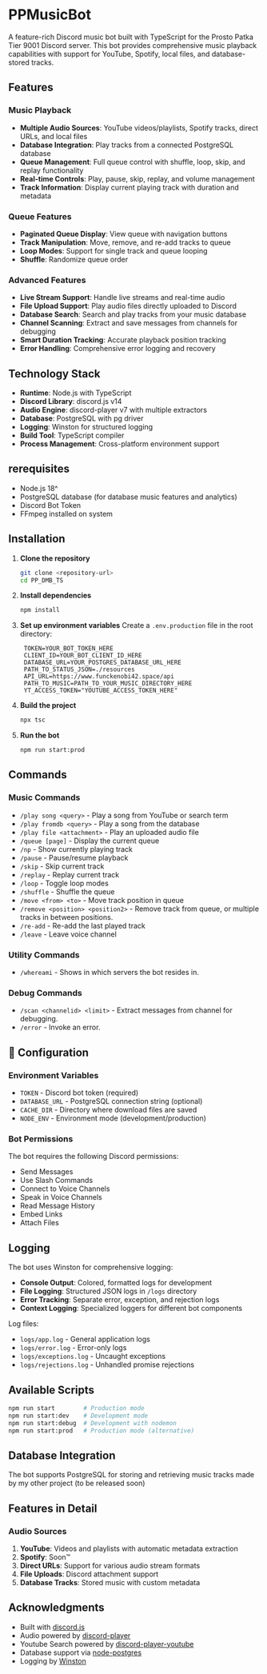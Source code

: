 # PPMusicBot

A feature-rich Discord music bot built with TypeScript for the Prosto Patka Tier 9001 Discord server. This bot provides comprehensive music playback capabilities with support for YouTube, Spotify, local files, and database-stored tracks.

## Features

### Music Playback
- **Multiple Audio Sources**: YouTube videos/playlists, Spotify tracks, direct URLs, and local files
- **Database Integration**: Play tracks from a connected PostgreSQL database
- **Queue Management**: Full queue control with shuffle, loop, skip, and replay functionality
- **Real-time Controls**: Play, pause, skip, replay, and volume management
- **Track Information**: Display current playing track with duration and metadata

### Queue Features
- **Paginated Queue Display**: View queue with navigation buttons
- **Track Manipulation**: Move, remove, and re-add tracks to queue
- **Loop Modes**: Support for single track and queue looping
- **Shuffle**: Randomize queue order

### Advanced Features
- **Live Stream Support**: Handle live streams and real-time audio
- **File Upload Support**: Play audio files directly uploaded to Discord
- **Database Search**: Search and play tracks from your music database
- **Channel Scanning**: Extract and save messages from channels for debugging
- **Smart Duration Tracking**: Accurate playback position tracking
- **Error Handling**: Comprehensive error logging and recovery

## Technology Stack

- **Runtime**: Node.js with TypeScript
- **Discord Library**: discord.js v14
- **Audio Engine**: discord-player v7 with multiple extractors
- **Database**: PostgreSQL with pg driver
- **Logging**: Winston for structured logging
- **Build Tool**: TypeScript compiler
- **Process Management**: Cross-platform environment support

## rerequisites

- Node.js 18^
- PostgreSQL database (for database music features and analytics)
- Discord Bot Token
- FFmpeg installed on system

## Installation

1. **Clone the repository**
   ```bash
   git clone <repository-url>
   cd PP_DMB_TS
   ```

2. **Install dependencies**
   ```bash
   npm install
   ```

3. **Set up environment variables**
   Create a `.env.production` file in the root directory:
   ```env
    TOKEN=YOUR_BOT_TOKEN_HERE
    CLIENT_ID=YOUR_BOT_CLIENT_ID_HERE
    DATABASE_URL=YOUR_POSTGRES_DATABASE_URL_HERE
    PATH_TO_STATUS_JSON=./resources
    API_URL=https://www.funckenobi42.space/api
    PATH_TO_MUSIC=PATH_TO_YOUR_MUSIC_DIRECTORY_HERE
    YT_ACCESS_TOKEN="YOUTUBE_ACCESS_TOKEN_HERE"
   ```

4. **Build the project**
   ```bash
   npx tsc
   ```

5. **Run the bot**
   ```bash
   npm run start:prod
   ```

## Commands

### Music Commands
- `/play song <query>` - Play a song from YouTube or search term
- `/play fromdb <query>` - Play a song from the database
- `/play file <attachment>` - Play an uploaded audio file
- `/queue [page]` - Display the current queue
- `/np` - Show currently playing track
- `/pause` - Pause/resume playback
- `/skip` - Skip current track
- `/replay` - Replay current track
- `/loop` - Toggle loop modes
- `/shuffle` - Shuffle the queue
- `/move <from> <to>` - Move track position in queue
- `/remove <position> <position2>` - Remove track from queue, or multiple tracks in between positions.
- `/re-add` - Re-add the last played track
- `/leave` - Leave voice channel

### Utility Commands
- `/whereami` - Shows in which servers the bot resides in.

### Debug Commands
- `/scan <channelid> <limit>` - Extract messages from channel for debugging.
- `/error` - Invoke an error.

## 🔧 Configuration

### Environment Variables
- `TOKEN` - Discord bot token (required)
- `DATABASE_URL` - PostgreSQL connection string (optional)
- `CACHE_DIR` - Directory where download files are saved
- `NODE_ENV` - Environment mode (development/production)

### Bot Permissions
The bot requires the following Discord permissions:
- Send Messages
- Use Slash Commands
- Connect to Voice Channels
- Speak in Voice Channels
- Read Message History
- Embed Links
- Attach Files

## Logging

The bot uses Winston for comprehensive logging:
- **Console Output**: Colored, formatted logs for development
- **File Logging**: Structured JSON logs in `/logs` directory
- **Error Tracking**: Separate error, exception, and rejection logs
- **Context Logging**: Specialized loggers for different bot components

Log files:
- `logs/app.log` - General application logs
- `logs/error.log` - Error-only logs
- `logs/exceptions.log` - Uncaught exceptions
- `logs/rejections.log` - Unhandled promise rejections

## Available Scripts

```bash
npm run start        # Production mode
npm run start:dev    # Development mode
npm run start:debug  # Development with nodemon
npm run start:prod   # Production mode (alternative)
```

## Database Integration

The bot supports PostgreSQL for storing and retrieving music tracks made by my other project (to be released soon)

## Features in Detail

### Audio Sources
1. **YouTube**: Videos and playlists with automatic metadata extraction
2. **Spotify**: Soon™
3. **Direct URLs**: Support for various audio stream formats
4. **File Uploads**: Discord attachment support
5. **Database Tracks**: Stored music with custom metadata

## Acknowledgments

- Built with [discord.js](https://discord.js.org/)
- Audio powered by [discord-player](https://discord-player.js.org/)
- Youtube Search powered by [discord-player-youtube](https://github.com/retrouser955/discord-player-youtubei)
- Database support via [node-postgres](https://node-postgres.com/)
- Logging by [Winston](https://github.com/winstonjs/winston)
